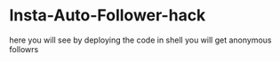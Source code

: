 # Insta-Auto-Follower-hack
here you will see by deploying the code in shell you will get anonymous followrs 
